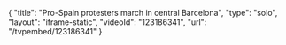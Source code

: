 {
    "title": "Pro-Spain protesters march in central Barcelona",
    "type": "solo",
    "layout": "iframe-static",
    "videoId": "123186341",
    "url": "\/tvpembed\/123186341"
}
